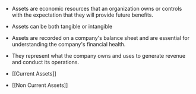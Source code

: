 - Assets are economic resources that an organization owns or controls with the expectation that they will provide future benefits. 
- Assets can be both tangible or intangible
- Assets are recorded on a company's balance sheet and are essential for understanding the company's financial health. 
- They represent what the company owns and uses to generate revenue and conduct its operations.

- [[Current Assets]]
- [[Non Current Assets]]


